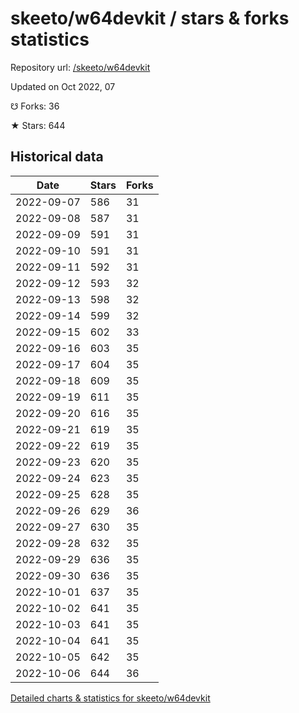 # skeeto/w64devkit / stars & forks statistics

Repository url: [/skeeto/w64devkit](https://github.com/skeeto/w64devkit)

Updated on Oct 2022, 07

☋ Forks: 36

★ Stars: 644

## Historical data
| Date | Stars | Forks |
|------|-------|-------|
| 2022-09-07 | 586 | 31 | 
| 2022-09-08 | 587 | 31 | 
| 2022-09-09 | 591 | 31 | 
| 2022-09-10 | 591 | 31 | 
| 2022-09-11 | 592 | 31 | 
| 2022-09-12 | 593 | 32 | 
| 2022-09-13 | 598 | 32 | 
| 2022-09-14 | 599 | 32 | 
| 2022-09-15 | 602 | 33 | 
| 2022-09-16 | 603 | 35 | 
| 2022-09-17 | 604 | 35 | 
| 2022-09-18 | 609 | 35 | 
| 2022-09-19 | 611 | 35 | 
| 2022-09-20 | 616 | 35 | 
| 2022-09-21 | 619 | 35 | 
| 2022-09-22 | 619 | 35 | 
| 2022-09-23 | 620 | 35 | 
| 2022-09-24 | 623 | 35 | 
| 2022-09-25 | 628 | 35 | 
| 2022-09-26 | 629 | 36 | 
| 2022-09-27 | 630 | 35 | 
| 2022-09-28 | 632 | 35 | 
| 2022-09-29 | 636 | 35 | 
| 2022-09-30 | 636 | 35 | 
| 2022-10-01 | 637 | 35 | 
| 2022-10-02 | 641 | 35 | 
| 2022-10-03 | 641 | 35 | 
| 2022-10-04 | 641 | 35 | 
| 2022-10-05 | 642 | 35 | 
| 2022-10-06 | 644 | 36 | 


[Detailed charts & statistics for skeeto/w64devkit](https://reviewgithub.com/rep/skeeto/w64devkit)
